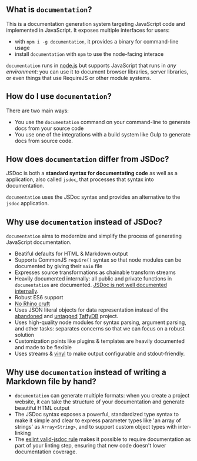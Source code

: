 ## What is `documentation`?

This is a documentation generation system targeting JavaScript code and implemented
in JavaScript. It exposes multiple interfaces for users:

* with `npm i -g documentation`, it provides a binary for command-line usage
* install `documentation` with `npm` to use the node-facing interace

`documentation` runs in [node.js](https://nodejs.org/) but supports JavaScript
that runs in _any environment_: you can use it to document browser libraries,
server libraries, or even things that use RequireJS or other module systems.

## How do I use `documentation`?

There are two main ways:

* You use the `documentation` command on your command-line to generate docs
  from your source code
* You use one of the integrations with a build system like Gulp to generate
  docs from source code.

## How does `documentation` differ from JSDoc?

JSDoc is both a **standard syntax for documentating code** as well as a
application, also called `jsdoc`, that processes that syntax into documentation.

`documentation` uses the JSDoc syntax and provides an alternative to the `jsdoc`
application.

## Why use `documentation` instead of JSDoc?

`documentation` aims to modernize and simplify the process of generating JavaScript
documentation.

* Beatiful defaults for HTML & Markdown output
* Supports CommonJS `require()` syntax so that node modules can be documented
  by giving their `main` file
* Expresses source transformations as chainable transform streams
* Heavily documented internally: all public and private functions in `documentation`
  are documented. [JSDoc is not well documented internally](https://github.com/jsdoc3/jsdoc/issues/839).
* Robust ES6 support
* [No Rhino cruft](https://github.com/jsdoc3/jsdoc/issues/942)
* Uses JSON literal objects for data representation instead of the [abandoned](https://github.com/typicaljoe/taffydb/graphs/contributors)
  and [untagged](https://github.com/jsdoc3/jsdoc/blob/master/package.json#L25) [TaffyDB](http://www.taffydb.com/) project.
* Uses high-quality node modules for syntax parsing, argument parsing, and other
  tasks: separates concerns so that we can focus on a robust solution
* Customization points like plugins & templates are heavily documented and
  made to be flexible
* Uses streams & [vinyl](https://github.com/wearefractal/vinyl) to make
  output configurable and stdout-friendly.

## Why use `documentation` instead of writing a Markdown file by hand?

* `documentation` can generate multiple formats: when you create a project
  website, it can take the structure of your documentation and generate
  beautiful HTML output
* The JSDoc syntax exposes a powerful, standardized type syntax to make it
  simple and clear to express parameter types like 'an array of strings'
  as `Array<String>`, and to support custom object types with inter-linking
* The [eslint valid-jsdoc rule](http://eslint.org/docs/rules/valid-jsdoc.html)
  makes it possible to require documentation as part of your linting step,
  ensuring that new code doesn't lower documentation coverage.
